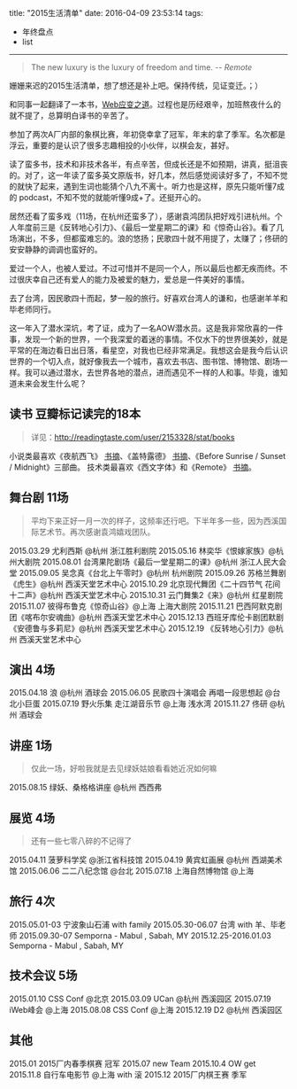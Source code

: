 title: "2015生活清单"
date: 2016-04-09 23:53:14
tags:
- 年终盘点
- list
---

> The new luxury is the luxury of freedom and time. -- *Remote*

姗姗来迟的2015生活清单，想了想还是补上吧。保持传统，见证变迁。；）
<!-- 这一年年中换到了阿里云团队，跟了当初推荐我进A厂的老板，团队很好，也有机会深入了解阿里云的各种产品。挺好的。 -->
和同事一起翻译了一本书，[Web应变之道](https://book.douban.com/subject/26708972/)。过程也是历经艰辛，加班熬夜什么的就不提了，总算明白译书的辛苦了。<!-- 所以可能接下来不短的时间内不会再做译书这样的傻事了，除非有特别感兴趣的选题，而我又恰好有闲。毕竟时间精力有限，要做的事学的技术又太多。 -->

参加了两次A厂内部的象棋比赛，年初侥幸拿了冠军，年末的拿了季军。名次都是浮云，重要的是认识了很多志趣相投的小伙伴，以棋会友，甚好。

读了蛮多书，技术和非技术各半，有点辛苦，但成长还是不如预期，讲真，挺沮丧的。对了，这一年读了蛮多英文原版书，好几本，然后感觉阅读好多了，不知不觉的就快了起来，遇到生词也能猜个八九不离十。听力也是这样，原先只能听懂7成的 podcast，不知不觉的就能听懂9成+了。还挺开心的。

居然还看了蛮多戏（11场，在杭州还蛮多了），感谢袁鸿团队把好戏引进杭州。个人年度前三是《反转地心引力》、《最后一堂星期二的课》和《惊奇山谷》。看了几场演出，不多，但都蛮难忘的。浪的悠扬；民歌四十就不用提了，太赚了；佟研的安安静静的调调也蛮好的。

爱过一个人，也被人爱过。不过可惜并不是同一个人，所以最后也都无疾而终。不过很庆幸自己还有爱人的能力及被爱的魅力，爱总是一件美好的事情。

去了台湾，因民歌四十而起，梦一般的旅行。好喜欢台湾人的谦和，也感谢羊羊和毕老师同行。

这一年入了潜水深坑，考了证，成为了一名AOW潜水员。这是我非常欣喜的一件事，发现一个新的世界，一个我深爱的着迷的事情。不仅水下的世界很美妙，就是平常的在海边看日出日落，看星空，对我也已经非常满足。我想这会是我今后认识世界的一个切入点，就好像我去一个城市，喜欢去书店、图书馆、博物馆、剧场一样。我可以通过潜水，去世界各地的潜点，进而遇见不一样的人和事。毕竟，谁知道未来会发生什么呢？

## 读书 豆瓣标记读完的18本
> 详见：http://readingtaste.com/user/2153328/stat/books

小说类最喜欢《夜航西飞》 [书摘](https://book.douban.com/people/wileam/annotation/22883503/)、《盖特露德》 [书摘](https://book.douban.com/people/wileam/annotation/3578471/)、《Before Sunrise / Sunset / Midnight》三部曲。
技术类最喜欢《西文字体》和《Remote》 [书摘](https://book.douban.com/people/wileam/annotation/21362627/)。

## 舞台剧 11场
> 平均下来正好一月一次的样子，这频率还行吧。下半年多一些，因为西溪国际艺术节。再次感谢袁鸿嬉戏团队。

2015.03.29 尤利西斯 @杭州 浙江胜利剧院
2015.05.16 林奕华《恨嫁家族》@杭州大剧院
2015.08.01 台湾果陀剧场《最后一堂星期二的课》@杭州 浙江人民大会堂
2015.09.05 吴念真《台北上午零时》@杭州 杭州剧院
2015.09.26 苏格兰舞剧《虎生》@杭州 西溪天堂艺术中心
2015.10.29 北京现代舞团《二十四节气 花间十二声》@杭州 西溪天堂艺术中心
2015.10.31 云门舞集2《来》@杭州 红星剧院
2015.11.07 彼得布鲁克《惊奇山谷》@上海 上海大剧院
2015.11.21 巴西阿默克剧团《喀布尔安魂曲》@杭州 西溪天堂艺术中心
2015.12.13 西班牙库伦卡剧团默剧《安德鲁与多莉尼》@杭州 西溪天堂艺术中心
2015.12.19 《反转地心引力》@杭州 西溪天堂艺术中心

## 演出 4场
2015.04.18 浪 @杭州 酒球会
2015.06.05 民歌四十演唱会 再唱一段思想起 @台北小巨蛋
2015.07.19 野火乐集 走江湖音乐节 @上海 浅水湾
2015.11.27 佟研 @杭州 酒球会

## 讲座 1场
> 仅此一场，好啦我就是去见绿妖姑娘看看她近况如何嘛

2015.08.15 绿妖、桑格格讲座 @杭州 西西弗

## 展览 4场
> 还有一些七零八碎的不记得了

2015.04.11 菠萝科学奖 @浙江省科技馆
2015.04.19 黄宾虹画展 @杭州 西湖美术馆
2015.06.06 二二八纪念馆 @台北
2015.07.18 上海自然博物馆 @上海

## 旅行 4次
2015.05.01-03 宁波象山石浦 with family
2015.05.30-06.07 台湾 with 羊、毕老师
2015.09.30-07 Semporna - Mabul , Sabah, MY
2015.12.25-2016.01.03 Semporna - Mabul , Sabah, MY

## 技术会议 5场
2015.01.10 CSS Conf @北京
2015.03.09 UCan @杭州 西溪园区<!-- 2015.05.08 阿里日 无障碍展台 @杭州 西溪园区 -->
2015.07.19 iWeb峰会 @上海
2015.08.08 CSS Conf @上海
2015.12.19 D2 @杭州 西溪园区

## 其他
2015.01 2015厂内春季棋赛 冠军
2015.07 new Team
2015.10.4 OW get
2015.11.8 自行车电影节 @上海 with 滚
2015.12 2015厂内棋王赛 季军
